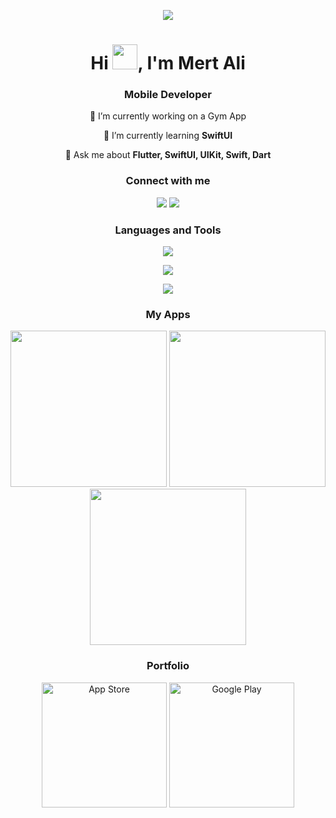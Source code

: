 <p align="center">
  <img src="https://user-images.githubusercontent.com/72457200/205451186-4f6d193d-b687-43cf-9586-d388cb932bb5.gif" />
</p>

<h1 align="center">Hi <img src="https://github.com/mrthnby/mrthnby/assets/72457200/7b632147-6cdc-478d-ac09-9622a9cb73a0" width="40">, I'm Mert Ali</h1>
<h3 align="center">Mobile Developer</h3>

<p align="center">
  🔭 I’m currently working on a Gym App
</p>

<p align="center">
  🌱 I’m currently learning <strong>SwiftUI</strong>
</p>

<p align="center">
  💬 Ask me about <strong>Flutter, SwiftUI, UIKit, Swift, Dart</strong>
</p>

<h3 align="center">Connect with me</h3>
<p align="center">
  <a href="https://twitter.com/mrthnby" style="text-decoration: none;">
    <img src="https://skillicons.dev/icons?i=twitter" />
  </a>
  <a href="https://www.linkedin.com/in/mertalihanbay/" style="text-decoration: none;">
    <img src="https://skillicons.dev/icons?i=linkedin" />
  </a>
</p>

<h3 align="center">Languages and Tools</h3>

<p align="center">
  <a href="https://skillicons.dev">
    <img src="https://skillicons.dev/icons?i=flutter,dart,swift,firebase,bitbucket,figma,gcp,git,github,postman,sqlite,vscode,androidstudio,c" />
  </a>
</p>
<p align="center">
  <a href="https://skillicons.dev">
      <img src="https://skillicons.dev/icons?i=js,ts,nodejs,sentry,supabase,appwrite,aws,azure,gitlab,graphql,mongodb,mysql,npm,postgres" />
  </a>
</p>
<p align="center">
  <a href="https://skillicons.dev">
      <img src="https://skillicons.dev/icons?i=py,sass,bash" />
  </a>
</p>

<h3 align="center">My Apps</h3>
<div align=center>
<img width=250 src="https://github.com/user-attachments/assets/44fb3420-b6db-4e7f-bd34-226f6ddd7adc">
<img width=250 src="https://github.com/user-attachments/assets/4086406b-bb3c-4900-84fe-497529f372ca">
<img width=250 src="https://github.com/user-attachments/assets/5cbb722b-5d56-40ae-828f-7d26c2a2b410">
</div>

<h3 align="center">Portfolio</h3>
<div align="center">
  <a href="https://apps.apple.com/tr/developer/mert-ali-hanbay/id1736197351" style="text-decoration: none;">
  <img src="https://www.svgrepo.com/show/303128/download-on-the-app-store-apple-logo.svg" alt="App Store" height="200">
</a>  
<a href="https://play.google.com/store/apps/dev?id=7463786309016429538" style="text-decoration: none;">
  <img src="https://www.svgrepo.com/show/303139/google-play-badge-logo.svg" alt="Google Play" height="200">
</a>
</div>
